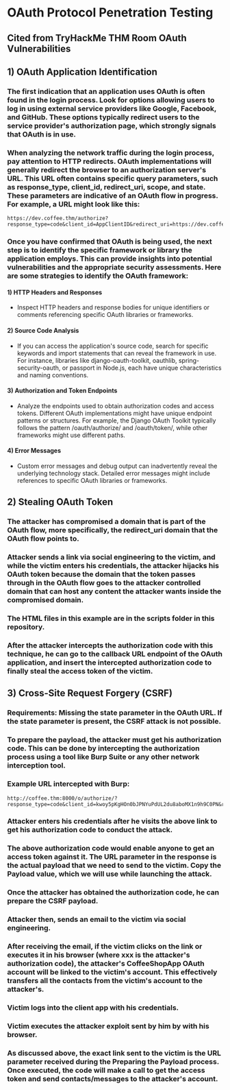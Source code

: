 # OAuth Protocol Penetration Testing

## Cited from TryHackMe THM Room OAuth Vulnerabilities

## 1) OAuth Application Identification

### The first indication that an application uses OAuth is often found in the login process. Look for options allowing users to log in using external service providers like Google, Facebook, and GitHub. These options typically redirect users to the service provider's authorization page, which strongly signals that OAuth is in use.

### When analyzing the network traffic during the login process, pay attention to HTTP redirects. OAuth implementations will generally redirect the browser to an authorization server's URL. This URL often contains specific query parameters, such as response_type, client_id, redirect_uri, scope, and state. These parameters are indicative of an OAuth flow in progress. For example, a URL might look like this:

    https://dev.coffee.thm/authorize?response_type=code&client_id=AppClientID&redirect_uri=https://dev.coffee.thm/callback&scope=profile&state=xyzSecure123

### Once you have confirmed that OAuth is being used, the next step is to identify the specific framework or library the application employs. This can provide insights into potential vulnerabilities and the appropriate security assessments. Here are some strategies to identify the OAuth framework:

#### 1) HTTP Headers and Responses

 -  Inspect HTTP headers and response bodies for unique identifiers or comments referencing specific OAuth libraries or frameworks.

#### 2) Source Code Analysis

 -  If you can access the application's source code, search for specific keywords and import statements that can reveal the framework in use. For instance, libraries like django-oauth-toolkit, oauthlib, spring-security-oauth, or passport in Node.js, each have unique characteristics and naming conventions.

#### 3) Authorization and Token Endpoints

 -  Analyze the endpoints used to obtain authorization codes and access tokens. Different OAuth implementations might have unique endpoint patterns or structures. For example, the Django OAuth Toolkit typically follows the pattern /oauth/authorize/ and /oauth/token/, while other frameworks might use different paths.

#### 4) Error Messages

 - Custom error messages and debug output can inadvertently reveal the underlying technology stack. Detailed error messages might include references to specific OAuth libraries or frameworks.

## 2) Stealing OAuth Token

### The attacker has compromised a domain that is part of the OAuth flow, more specifically, the redirect_uri domain that the OAuth flow points to.

### Attacker sends a link via social engineering to the victim, and while the victim enters his credentials, the attacker hijacks his OAuth token because the domain that the token passes through in the OAuth flow goes to the attacker controlled domain that can host any content the attacker wants inside the compromised domain. 

### The HTML files in this example are in the scripts folder in this repository.

### After the attacker intercepts the authorization code with this technique, he can go to the callback URL endpoint of the OAuth application, and insert the intercepted authorization code to finally steal the access token of the victim.

## 3) Cross-Site Request Forgery (CSRF)

### Requirements: Missing the state parameter in the OAuth URL. If the state parameter is present, the CSRF attack is not possible.

### To prepare the payload, the attacker must get his authorization code. This can be done by intercepting the authorization process using a tool like Burp Suite or any other network interception tool.

### Example URL intercepted with Burp:

    http://coffee.thm:8000/o/authorize/?response_type=code&client_id=kwoy5pKgHOn0bJPNYuPdUL2du8aboMX1n9h9C0PN&redirect_uri=http://coffee.thm:8000/oauthdemo/callbackforcsrf/

### Attacker enters his credentials after he visits the above link to get his authorization code to conduct the attack.

### The above authorization code would enable anyone to get an access token against it. The URL parameter in the response is the actual payload that we need to send to the victim. Copy the Payload value, which we will use while launching the attack.

### Once the attacker has obtained the authorization code, he can prepare the CSRF payload.

### Attacker then, sends an email to the victim via social engineering.

### After receiving the email, if the victim clicks on the link or executes it in his browser (where xxx is the attacker's authorization code), the attacker's CoffeeShopApp OAuth account will be linked to the victim's account. This effectively transfers all the contacts from the victim's account to the attacker's.

### Victim logs into the client app with his credentials.

### Victim executes the attacker exploit sent by him by with his browser.

### As discussed above, the exact link sent to the victim is the URL parameter received during the Preparing the Payload process. Once executed, the code will make a call to get the access token and send contacts/messages to the attacker's account. 
